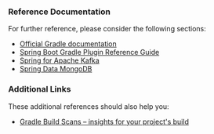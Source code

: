 ### Reference Documentation
For further reference, please consider the following sections:

* [Official Gradle documentation](https://docs.gradle.org)
* [Spring Boot Gradle Plugin Reference Guide](https://docs.spring.io/spring-boot/docs/2.2.6.RELEASE/gradle-plugin/reference/html/)
* [Spring for Apache Kafka](https://docs.spring.io/spring-boot/docs/2.2.6.RELEASE/reference/htmlsingle/#boot-features-kafka)
* [Spring Data MongoDB](https://docs.spring.io/spring-boot/docs/2.2.6.RELEASE/reference/htmlsingle/#boot-features-mongodb)

### Additional Links
These additional references should also help you:

* [Gradle Build Scans – insights for your project's build](https://scans.gradle.com#gradle)

